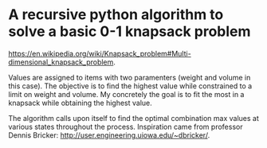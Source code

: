 # A recursive python algorithm to solve a basic 0-1 knapsack problem 

https://en.wikipedia.org/wiki/Knapsack_problem#Multi-dimensional_knapsack_problem. 

Values are assigned to items with two paramenters (weight and volume in this case). The objective is to find the highest value while constrained to a limit on weight and volume. My concretely the goal is to fit the most in a knapsack while obtaining the highest value.

The algorithm calls upon itself to find the optimal combination max values at various states throughout the process. Inspiration came from professor Dennis Bricker: http://user.engineering.uiowa.edu/~dbricker/.
